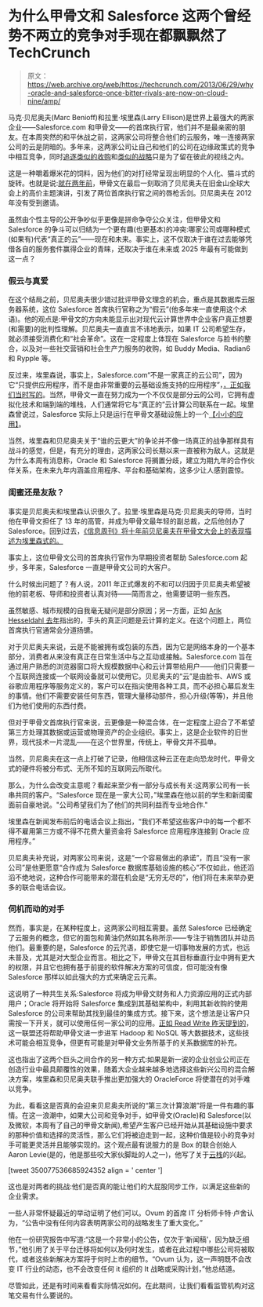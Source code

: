 # 为什么甲骨文和 Salesforce 这两个曾经势不两立的竞争对手现在都飘飘然了 TechCrunch

> 原文：<https://web.archive.org/web/https://techcrunch.com/2013/06/29/why-oracle-and-salesforce-once-bitter-rivals-are-now-on-cloud-nine/amp/>

马克·贝尼奥夫(Marc Benioff)和拉里·埃里森(Larry Ellison)是世界上最强大的两家企业——Salesforce.com 和甲骨文——的首席执行官，他们并不是最亲密的朋友。在本周突然的和平休战之前，这两家公司将整合他们的云服务，唯一连接两家公司的云是阴暗的。多年来，这两家公司让自己和他们的公司在边缘政策式的竞争中相互竞争，同时[追逐类似的收购](https://web.archive.org/web/20230118214656/https://techcrunch.com/2012/06/04/salesforce-lines-up-against-oracle-on-social-push-buys-buddy-media-for-689m/)和[类似的战略](https://web.archive.org/web/20230118214656/http://cloudtimes.org/2012/06/09/oracle-cloud-services-salesforce-sap/)只是为了留在彼此的视线之内。

这是一种嚼着爆米花的饲料，因为他们的对打经常呈现出明显的个人化、猫斗式的旋转。也就是说:[就在两年前](https://web.archive.org/web/20230118214656/https://techcrunch.com/2011/10/05/after-a-cancelled-keynote-salesforce-ceo-strikes-back-talks-future-of-the-cloud-from-a-restaurant/)，甲骨文在最后一刻取消了贝尼奥夫在旧金山全球大会上的高价主题演讲，引发了两位首席执行官之间的唇枪舌剑。贝尼奥夫在 2012 年没有受到邀请。

虽然由个性主导的公开争吵似乎更像是拼命争夺公众关注，但甲骨文和 Salesforce 的争斗可以归结为一个更有趣(也更基本)的冲突:哪家公司或哪种模式(如果有)代表“真正的云”——现在和未来。事实上，这不仅取决于谁在过去能够凭借各自的服务套件赢得企业的青睐，还取决于谁在未来或 2025 年最有可能做到这一点？

### 假云与真爱

在这个结局之前，贝尼奥夫很少错过批评甲骨文理念的机会，重点是其数据库云服务器系统，这位 Salesforce 首席执行官称之为“假云”(他多年来一直使用这个术语)。他的观点是:甲骨文的方向未能显示出对现代云计算世界中企业客户真正想要(和需要)的批判性理解。贝尼奥夫一直直言不讳地表示，如果 IT 公司希望生存，就必须接受消费化和“社会革命”。这在一定程度上体现在 Salesforce 与脸书的整合，以及对一些社交营销和社会生产力服务的收购，如 Buddy Media、Radian6 和 Rypple 等。

反过来，埃里森说，事实上，Salesforce.com“不是一家真正的云公司”，因为它“只提供应用程序，而不是由非常重要的云基础设施支持的应用程序”，[，正如我们当时写的](https://web.archive.org/web/20230118214656/https://techcrunch.com/2011/10/05/after-a-cancelled-keynote-salesforce-ceo-strikes-back-talks-future-of-the-cloud-from-a-restaurant/)。当然，甲骨文一直在努力成为一个不仅仅是部分云的公司，它拥有虚拟化技术和端到端的堆栈，人们通常将它与“真正的”云计算公司联系在一起。埃里森曾说过，Salesforce 实际上只是运行在甲骨文基础设施上的一个[【小小的应用】](https://web.archive.org/web/20230118214656/http://www.infoworld.com/d/applications/oracle-ceo-ellison-mocks-salesforcecoms-itty-bitty-application-169)。

当然，埃里森和贝尼奥夫关于“谁的云更大”的争论并不像一场真正的战争那样具有战斗的感觉，但是，有充分的理由，这两家公司长期以来一直被称为敌人。这就是为什么本周有消息称，Oracle 和 Salesforce 将搁置分歧，建立为期九年的合作伙伴关系，在未来九年内涵盖应用程序、平台和基础架构，这多少让人感到震惊。

### 闺蜜还是友敌？

事实是贝尼奥夫和埃里森认识很久了。拉里·埃里森是马克·贝尼奥夫的导师，当时他在甲骨文担任了 13 年的高管，并成为甲骨文最年轻的副总裁，之后他创办了 Salesforce。回到过去，[《信息周刊》将十年前贝尼奥夫在甲骨文大会上的表现描述为埃里森式的。](https://web.archive.org/web/20230118214656/http://www.informationweek.com/cloud-computing/software/benioff-vs-ellison-this-round-goes-to-sa/228300205)

事实上，这位甲骨文公司的首席执行官作为早期投资者帮助 Salesforce.com 起步，多年来，Salesforce 一直是甲骨文公司的大客户。

什么时候出问题了？有人说，2011 年正式爆发的不和可以归因于贝尼奥夫希望被他的前老板、导师和投资者认真对待——简而言之，他需要证明一些东西。

虽然敏感、城市规模的自我毫无疑问是部分原因；另一方面，正如 [Arik Hesseldahl 去年](https://web.archive.org/web/20230118214656/http://allthingsd.com/20111005/whats-behind-the-marc-benioff-larry-ellison-feud/)指出的，手头的真正问题是云计算的定义。在这个问题上，两位首席执行官通常会分道扬镳。

对于贝尼奥夫来说，云是不能被拥有或包装的东西，因为它是网络本身的一个基本部分，消费者从来没有真正在日常生活中与之互动或接触。Salesforce.com 旨在通过用户熟悉的浏览器窗口将大规模数据中心和云计算带给用户——他们只需要一个互联网连接或一个联网设备就可以使用它。贝尼奥夫的“云”是由脸书、AWS 或谷歌应用程序等服务定义的，客户可以在指尖使用各种工具，而不必担心幕后发生的事情。他们不需要安装任何东西，管理大量移动部件，担心升级(等等)，并且他们为他们使用的东西付费。

但对于甲骨文首席执行官来说，云更像是一种混合体，在一定程度上迎合了不希望第三方处理其数据或运营或物理资产的企业组织。事实上，这是企业软件的旧世界，现代技术一片混乱——在这个世界里，传统上，甲骨文并不孤单。

当然，贝尼奥夫在这一点上打破了记录，他相信这种云正在走向恐龙时代，甲骨文式的硬件将被分布式、无所不知的互联网云所取代。

那么，为什么会改变主意呢？看起来至少有一部分与成长有关:这两家公司有一长串共同的客户。“Salesforce 现在是一家大公司，”埃里森在他以前的学生和新闺蜜面前自豪地说。"公司希望我们为了他们的共同利益而专业地合作."

埃里森在新闻发布前后的电话会议上指出，“我们不希望这些客户中的每一个都不得不雇用第三方或不得不花费大量资金将 Salesforce 应用程序连接到 Oracle 应用程序。”

贝尼奥夫补充说，对两家公司来说，这是“一个容易做出的承诺”，而且“没有一家公司”是他更愿意“合作成为 Salesforce 数据库基础设施的核心”不仅如此，他还滔滔不绝地说，这种合作可能带来的潜在机会是“无穷无尽的”，他们将在未来举办更多的联合电话会议。

### 伺机而动的对手

然而，事实是，在某种程度上，这两家公司相互需要。虽然 Salesforce 已经确定了云服务的概念，但它的面包和黄油仍然如其名称所示——专注于销售团队并动员他们。最重要的是，Salesforce 的云咒语，即使它是一切事物发展的方式，也远未普及，尤其是对大型企业而言。相比之下，甲骨文在其目标垂直行业中拥有更大的权限，并且它也拥有基于前提的软件解决方案的可信度，但可能没有像 Salesforce 那样以如此强大的方式来确定云元素。

这说明了一种共生关系:Salesforce 将成为甲骨文财务和人力资源应用的正式内部用户；Oracle 将开始将 Salesforce 集成到其基础架构中，利用其新收购的使用 Salesforce 的公司来帮助其找到最佳的集成方式。接下来，这个想法是让客户只需按一下开关，就可以使用任何一家公司的应用。[正如 Read Write 昨天提到的](https://web.archive.org/web/20230118214656/http://readwrite.com/2013/06/27/oracle-and-salesforce-bury-the-hatchet-surprisingly-not-in-the-others-back#awesm=~oa3CH7GrZeLWNf)，这一联盟还将帮助甲骨文进一步进军 Hadoop 和 NoSQL 等大数据技术，这些技术可能会相互竞争，但更有可能是对甲骨文业务所基于的关系数据库的补充。

这也指出了这两个巨头之间合作的另一种方式:如果是新一波的企业创业公司正在创造行业中最具颠覆性的效果，随着大企业越来越多地选择这些新兴公司的混合解决方案，埃里森和贝尼奥夫联手推出更加强大的 OracleForce 将使潜在的对手难以竞争。

为此，看看这是否真的会迎来贝尼奥夫所说的“第三次计算浪潮”将是一件有趣的事情。在这一浪潮中，如果大公司和竞争对手，如甲骨文(Oracle)和 Salesforce(以及微软，本周有了自己的甲骨文新闻),希望产生客户已经开始从其基础设施中要求的那种价值和选择的灵活性，那么它们将被迫走到一起，这种价值是较小的竞争对手可能更灵活并且能够实现的。这个观点最有说服力的是 Box 的联合创始人 Aaron Levie(是的，他是那些咬大家伙脚趾的人之一)，他写了关于[云栈](https://web.archive.org/web/20230118214656/http://blog.box.com/2013/06/the-rise-of-the-cloud-stack/)的兴起。

[tweet 350077536685924352 align = ' center ']

这也是对两者的挑战:他们是否真的能让他们的大屁股同步工作，以满足这些新的企业需求。

一些人非常怀疑最近的举动证明了他们可以。Ovum 的首席 IT 分析师卡特·卢舍认为，“公告中没有任何内容表明两家公司的战略发生了重大变化。”

他在一份研究报告中写道:“这是一个非常小的公告，仅次于‘新闻稿’，因为缺乏细节，”他引用了关于平台迁移将如何以及何时发生，或者在此过程中哪些公司将被取代，或者这些新解决方案将于何时上市的细节。“Ovum 认为，这一声明既不会改变 IT 行业的动态，也不会改变任何 it 组织的 It 战略或采购计划，”他总结道。

尽管如此，还是有时间来看看实际情况如何。在此期间，让我们看看监管机构对这笔交易有什么要说的。

<amp-analytics data-credentials="include" class="i-amphtml-layout-fixed i-amphtml-layout-size-defined" i-amphtml-layout="fixed"></amp-analytics>